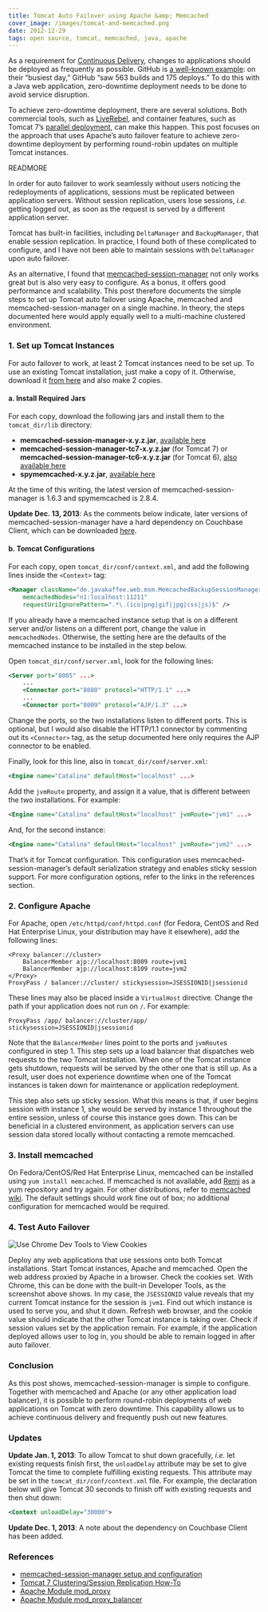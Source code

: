 ```yaml
---
title: Tomcat Auto Failover using Apache &amp; Memcached
cover_image: /images/tomcat-and-memcached.png
date: 2012-12-29
tags: open source, tomcat, memcached, java, apache
---
```

As a requirement for [Continuous Delivery](http://continuousdelivery.com),
changes to applications should be deployed as frequently as possible. GitHub is
[a well-known example](https://github.com/blog/1241-deploying-at-github): on
their “busiest day,” GitHub “saw 563 builds and 175 deploys.” To do this with
a Java web application, zero-downtime deployment needs to be done to avoid
service disruption.

To achieve zero-downtime deployment, there are several solutions. Both
commercial tools, such as
[LiveRebel](http://zeroturnaround.com/software/liverebel/), and container
features, such as Tomcat 7’s
[parallel deployment](http://tomcat.apache.org/tomcat-7.0-doc/config/context.html#Parallel_deployment),
can make this happen. This post focuses on the approach that uses Apache’s auto
failover feature to achieve zero-downtime deployment by performing round-robin
updates on multiple Tomcat instances.

READMORE

In order for auto failover to work seamlessly without users noticing the
redeployments of applications, sessions must be replicated between application
servers. Without session replication, users lose sessions, _i.e._ getting logged
out, as soon as the request is served by a different application server.

Tomcat has built-in facilities, including `DeltaManager` and `BackupManager`,
that enable session replication. In practice, I found both of these complicated
to configure, and I have not been able to maintain sessions with `DeltaManager`
upon auto failover.

As an alternative, I found that
[memcached-session-manager](http://code.google.com/p/memcached-session-manager/)
not only works
great but is also very easy to configure. As a bonus, it offers good performance
and scalability. This post therefore documents the simple steps to set up Tomcat
auto failover using Apache, memcached and memcached-session-manager on a single
machine. In theory, the steps documented here would apply equally well to a
multi-machine clustered environment.

### 1. Set up Tomcat Instances

For auto failover to work, at least 2 Tomcat instances need to be set up. To use
an existing Tomcat installation, just make a copy of it. Otherwise, download it
[from here](http://tomcat.apache.org) and also make 2 copies.

#### a. Install Required Jars

For each copy, download the following jars and install them to the
`tomcat_dir/lib` directory:

* **memcached-session-manager-x.y.z.jar**, [available
  here](http://code.google.com/p/memcached-session-manager/downloads/list)
* **memcached-session-manager-tc7-x.y.z.jar** (for Tomcat 7) or<br />
  **memcached-session-manager-tc6-x.y.z.jar** (for Tomcat 6), [also available
  here](http://code.google.com/p/memcached-session-manager/downloads/list)
* **spymemcached-x.y.z.jar**, [available
  here](http://code.google.com/p/spymemcached/downloads/list)

At the time of this writing, the latest version of memcached-session-manager is
1.6.3 and spymemcached is 2.8.4.

**Update Dec. 13, 2013**: As the comments below indicate, later versions of
memcached-session-manager have a hard dependency on Couchbase Client, which can
be downloaded [here](http://files.couchbase.com/maven2/couchbase/couchbase-client/1.1.4/couchbase-client-1.1.4.jar).

#### b. Tomcat Configurations

For each copy, open `tomcat_dir/conf/context.xml`, and add the
following lines inside the `<Context>` tag:

``` xml
<Manager className="de.javakaffee.web.msm.MemcachedBackupSessionManager"
    memcachedNodes="n1:localhost:11211"
    requestUriIgnorePattern=".*\.(ico|png|gif|jpg|css|js)$" />
```

If you already have a memcached instance setup that is on a different server
and/or listens on a different port, change the value in `memcachedNodes`.
Otherwise, the setting here are the defaults of the memcached instance to be
installed in the step below.

Open `tomcat_dir/conf/server.xml`, look for the following lines:

``` xml
<Server port="8005" ...>
    ...
    <Connector port="8080" protocol="HTTP/1.1" ...>
    ...
    <Connector port="8009" protocol="AJP/1.3" ...>
```

Change the ports, so the two installations listen to different ports. This is
optional, but I would also disable the HTTP/1.1 connector by commenting out its
`<Connector>` tag, as the setup documented here only requires the AJP connector
to be enabled.

Finally, look for this line, also in `tomcat_dir/conf/server.xml`:

``` xml
<Engine name="Catalina" defaultHost="localhost" ...>
```

Add the `jvmRoute` property, and assign it a value, that is different between
the two installations. For example:

``` xml
<Engine name="Catalina" defaultHost="localhost" jvmRoute="jvm1" ...>
```

And, for the second instance:

``` xml
<Engine name="Catalina" defaultHost="localhost" jvmRoute="jvm2" ...>
```

That’s it for Tomcat configuration. This configuration uses
memcached-session-manager’s default serialization strategy and enables sticky
session support. For more configuration options, refer to the links in the
references section.

### 2. Configure Apache

For Apache, open `/etc/httpd/conf/httpd.conf` (for Fedora, CentOS and Red Hat
Enterprise Linux, your distribution may have it elsewhere), add the following
lines:

``` text
<Proxy balancer://cluster>
    BalancerMember ajp://localhost:8009 route=jvm1
    BalancerMember ajp://localhost:8109 route=jvm2
</Proxy>
ProxyPass / balancer://cluster/ stickysession=JSESSIONID|jsessionid
```

These lines may also be placed inside a `VirtualHost` directive. Change the path
if your application does not run on `/`. For example:

``` text
ProxyPass /app/ balancer://cluster/app/ stickysession=JSESSIONID|jsessionid
```

Note that the `BalancerMember` lines point to the ports and `jvmRoute`s
configured in step 1. This step sets up a load balancer that dispatches web
requests to the two Tomcat installation. When one of the Tomcat instance gets
shutdown, requests will be served by the other one that is still up. As a
result, user does not experience downtime when one of the Tomcat instances is
taken down for maintenance or application redeployment.

This step also sets up sticky session. What this means is that, if user begins
session with instance 1, she would be served by instance 1 throughout the entire
session, unless of course this instance goes down. This can be beneficial in a
clustered environment, as application servers can use session data stored
locally without contacting a remote memcached.

### 3. Install memcached

On Fedora/CentOS/Red Hat Enterprise Linux, memcached can be installed using
`yum install memcached`. If memcached is not available, add
[Remi](http://rpms.famillecollet.com) as a yum repository and try again. For
other distributions, refer to
[memcached wiki](http://code.google.com/p/memcached/wiki/NewStart). The default
settings should work fine out of box; no additional configuration for memcached
would be required.

### 4. Test Auto Failover

<p class="text-center">
  <img src="/images/chrome-dev-tools-cookies.png"
    alt="Use Chrome Dev Tools to View Cookies" />
</p>

Deploy any web applications that use sessions onto both Tomcat installations.
Start Tomcat instances, Apache and memcached. Open the web address proxied by
Apache in a browser. Check the cookies set. With Chrome, this can be done with
the built-in Developer Tools, as the screenshot above shows. In my case, the
`JSESSIONID` value reveals that my current Tomcat instance for the session is
`jvm1`. Find out which instance is used to serve you, and shut it down. Refresh
web browser, and the cookie value should indicate that the other Tomcat instance
is taking over. Check if session values set by the application remain. For
example, if the application deployed allows user to log in, you should be able
to remain logged in after auto failover.

### Conclusion

As this post shows, memcached-session-manager is simple to configure. Together
with memcached and Apache (or any other application load balancer), it is
possible to perform round-robin deployments of web applications on Tomcat with
zero downtime. This capability allows us to achieve continuous delivery and
frequently push out new features.

### Updates

**Update Jan. 1, 2013**: To allow Tomcat to shut down gracefully, _i.e._
let existing requests finish first, the `unloadDelay` attribute may be set to
give Tomcat the time to complete fulfilling existing requests. This attribute
may be set in the `tomcat_dir/conf/context.xml` file. For example, the
declaration below will give Tomcat 30 seconds to finish off with existing
requests and then shut down:

``` xml
<Context unloadDelay="30000">
```

**Update Dec. 1, 2013**: A note about the dependency on Couchbase Client has
been added.

### References

* [memcached-session-manager setup and
  configuration](http://code.google.com/p/memcached-session-manager/wiki/SetupAndConfiguration)
* [Tomcat 7 Clustering/Session Replication
  How-To](http://tomcat.apache.org/tomcat-7.0-doc/cluster-howto.html)
* [Apache Module mod_proxy](http://httpd.apache.org/docs/2.2/mod/mod_proxy.html)
* [Apache Module
  mod\_proxy\_balancer](http://httpd.apache.org/docs/2.2/mod/mod_proxy_balancer.html)
